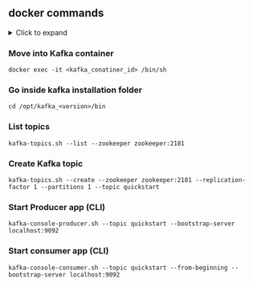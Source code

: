 ## docker commands
<details>
  <summary>Click to expand</summary>

  ```docker
    docker compose -f docker-compose.yml up -d
    docker exec -it <kafka_conatiner_id> /bin/sh ## Move inside Kafka container
  ```
</details>

### Move into Kafka container
```docker exec -it <kafka_conatiner_id> /bin/sh```
### Go inside kafka installation folder
```cd /opt/kafka_<version>/bin```
### List topics
```kafka-topics.sh --list --zookeeper zookeeper:2181```
### Create Kafka topic
```kafka-topics.sh --create --zookeeper zookeeper:2181 --replication-factor 1 --partitions 1 --topic quickstart```
### Start Producer app (CLI)
```kafka-console-producer.sh --topic quickstart --bootstrap-server localhost:9092```
### Start consumer app (CLI)
```kafka-console-consumer.sh --topic quickstart --from-beginning --bootstrap-server localhost:9092```

